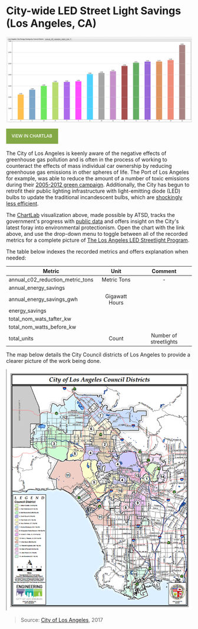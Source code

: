 # City-wide LED Street Light Savings (Los Angeles, CA)

![](./images/lal-001.png)

[![View in ChartLab](./images/button.png)](https://apps.axibase.com/chartlab/748691f3/2/#fullscreen)

The City of Los Angeles is keenly aware of the negative effects of greenhouse gas pollution and is often in the process
of working to counteract the effects of mass individual car ownership by reducing greenhouse gas emissions in other spheres of life.
The Port of Los Angeles for example, was able to reduce the amount of a number of toxic emissions during their
[2005-2012 green campaign](../../research/la-port/README.md). Additionally, the City has begun to retrofit their public lighting infrastructure
with light-emitting diode (LED) bulbs to update the traditional incandescent bulbs, which are [shockingly less efficient](https://energy.gov/energysaver/how-energy-efficient-light-bulbs-compare-traditional-incandescents).

The [ChartLab](https://apps.axibase.com/chartlab) visualization above, made possible by ATSD,
tracks the government's progress with [public data](https://catalog.data.gov/dataset/citywide-led-streetlight-savings) and
offers insight on the City's latest foray into environmental protectionism. Open the chart with the link above, and use the
drop-down menu to toggle between all of the recorded metrics for a complete picture of [The Los Angeles LED Streetlight Program](https://energy.gov/eere/ssl/text-alternative-version-city-los-angeles-led-streetlight-program).

The table below indexes the recorded metrics and offers explanation when  needed:

| Metric | Unit | Comment |
|--------|:----:|:-------:|
| annual_c02_reduction_metric_tons | Metric Tons | - |
| annual_energy_savings | | |
| annual_energy_savings_gwh | Gigawatt Hours | |
| energy_savings | | |
| total_nom_wats_tafter_kw | | |
| total_nom_watts_before_kw | | |
| total_units | Count | Number of streetlights |

The map below details the City Council districts of Los Angeles to provide a clearer picture of the work being done.

![](./images/lamap.png)

> Source: [City of Los Angeles](https://www.lacity.org/your-government/elected-officials/city-council/map-districts), 2017
